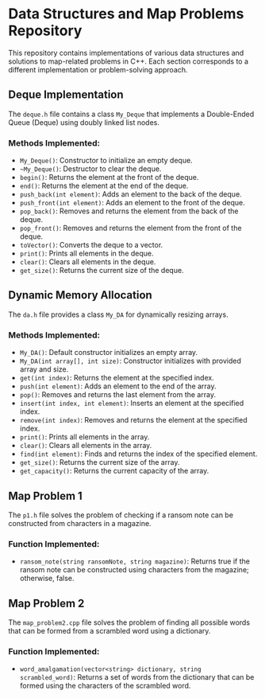 # Data Structures and Map Problems Repository

This repository contains implementations of various data structures and solutions to map-related problems in C++. Each section corresponds to a different implementation or problem-solving approach.

## Deque Implementation

The `deque.h` file contains a class `My_Deque` that implements a Double-Ended Queue (Deque) using doubly linked list nodes.

### Methods Implemented:

- `My_Deque()`: Constructor to initialize an empty deque.
- `~My_Deque()`: Destructor to clear the deque.
- `begin()`: Returns the element at the front of the deque.
- `end()`: Returns the element at the end of the deque.
- `push_back(int element)`: Adds an element to the back of the deque.
- `push_front(int element)`: Adds an element to the front of the deque.
- `pop_back()`: Removes and returns the element from the back of the deque.
- `pop_front()`: Removes and returns the element from the front of the deque.
- `toVector()`: Converts the deque to a vector.
- `print()`: Prints all elements in the deque.
- `clear()`: Clears all elements in the deque.
- `get_size()`: Returns the current size of the deque.

## Dynamic Memory Allocation

The `da.h` file provides a class `My_DA` for dynamically resizing arrays.

### Methods Implemented:

- `My_DA()`: Default constructor initializes an empty array.
- `My_DA(int array[], int size)`: Constructor initializes with provided array and size.
- `get(int index)`: Returns the element at the specified index.
- `push(int element)`: Adds an element to the end of the array.
- `pop()`: Removes and returns the last element from the array.
- `insert(int index, int element)`: Inserts an element at the specified index.
- `remove(int index)`: Removes and returns the element at the specified index.
- `print()`: Prints all elements in the array.
- `clear()`: Clears all elements in the array.
- `find(int element)`: Finds and returns the index of the specified element.
- `get_size()`: Returns the current size of the array.
- `get_capacity()`: Returns the current capacity of the array.

## Map Problem 1

The `p1.h` file solves the problem of checking if a ransom note can be constructed from characters in a magazine.

### Function Implemented:

- `ransom_note(string ransomNote, string magazine)`: Returns true if the ransom note can be constructed using characters from the magazine; otherwise, false.

## Map Problem 2

The `map_problem2.cpp` file solves the problem of finding all possible words that can be formed from a scrambled word using a dictionary.

### Function Implemented:

- `word_amalgamation(vector<string> dictionary, string scrambled_word)`: Returns a set of words from the dictionary that can be formed using the characters of the scrambled word.

